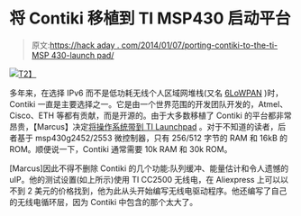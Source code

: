 # 将 Contiki 移植到 TI MSP430 启动平台

> 原文:[https://hack aday . com/2014/01/07/porting-contiki-to-the-ti-MSP 430-launch pad/](https://hackaday.com/2014/01/07/porting-contiki-to-the-ti-msp430-launchpad/)

[![](../Images/50098835d62676e183cb60c01d313004.png)T2】](http://hackaday.com/wp-content/uploads/2014/01/lpcc2500picoscope.jpg)

多年来，在选择 IPv6 而不是低功耗无线个人区域网堆栈(又名 [6LoWPAN](http://en.wikipedia.org/wiki/6LoWPAN) )时，Contiki 一直是主要选择之一。它是由一个世界范围的开发团队开发的，Atmel、Cisco、ETH 等都有贡献，而是开源的。由于大多数移植了 Contiki 的平台都非常昂贵，【Marcus】决定[将操作系统带到 TI Launchpad](http://www.bithappens.se/blog/2013/05/26/contiki-for-ti-msp430-launchpad/) 。对于不知道的读者，后者基于 msp430g2452/2553 微控制器，只有 256/512 字节的 RAM 和 16kB 的 ROM。顺便说一下，Contiki 通常需要 10k RAM 和 30k ROM。

[Marcus]因此不得不删除 Contiki 的几个功能:队列缓冲、能量估计和令人遗憾的 uIP。他的测试设置(如上所示)使用 TI CC2500 无线电，在 Aliexpress 上可以以不到 2 美元的价格找到，他为此从头开始编写无线电驱动程序。他还编写了自己的无线电循环层，因为 Contiki 中包含的那个太大了。